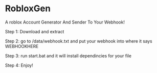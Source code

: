 # RobloxGen
A roblox Account Generator And Sender To Your Webhook!

Step 1: Download and extract


Step 2: go to /data/webhook.txt and put your webhook into where it says WEBHOOKHERE


Step 3: run start.bat and it will install dependincies for your file


Step 4: Enjoy!
